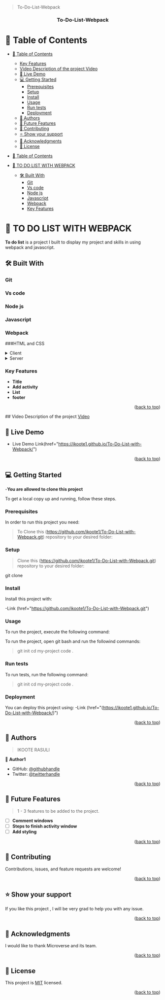 <a name="To-Do-List-Webpack"></a>
>To-Do-List-Webpack

<div align="center">

  <h3><b>To-Do-List-Webpack</b></h3>

</div>

<!-- To-Do-List-Webpack -->

# 📗 Table of Contents

- [📗 Table of Contents](#-table-of-contents)

    - [Key Features ](#key-features-)
  - [Video Description of the project  Video ](#video-description-of-the-project--video-)
  - [🚀 Live Demo ](#-live-demo-)
  - [💻 Getting Started ](#-getting-started-)
    - [Prerequisites](#prerequisites)
    - [Setup](#setup)
    - [Install](#install)
    - [Usage](#usage)
    - [Run tests](#run-tests)
    - [Deployment](#deployment)
  - [👥 Authors ](#-authors-)
  - [🔭 Future Features ](#-future-features-)
  - [🤝 Contributing ](#-contributing-)
  - [⭐️ Show your support ](#️-show-your-support-)
  - [🙏 Acknowledgments ](#-acknowledgments-)
  - [📝 License ](#-license-)
- [📗 Table of Contents](#-table-of-contents-1)
- [📖 TO DO LIST WITH WEBPACK ](#-to-do-list-with-webpack-)
  - [🛠 Built With ](#-built-with--1)
    - [Git ](#git--1)
    - [Vs code](#vs-code-1)
    - [Node js ](#node-js-)
    - [Javascript ](#javascript--1)
    - [Webpack ](#webpack--1)
    - [Key Features ](#key-features--1)

<!-- PROJECT DESCRIPTION -->

# 📖 TO DO LIST WITH WEBPACK <a name="about-project"></a>

**To do list** is a project I built to display my project and skills in using webpack and javascript.

## 🛠 Built With <a name="built-with"></a>

### Git <a name="Git"></a>
### Vs code<a name="Vs code"></a>
### Node js <a name="Node js"></a>
### Javascript <a name="Javascript"></a>
### Webpack <a name="Webpack"></a>
###HTML and CSS <a name="HTML and CSS"></a>

<details>
  <summary>Client</summary>
  -This project was developed for clients who want to be organised.
  <ul>
    <li><a href="https://github.com/ikoote1/To-Do-List-with-Webpack.git">Readme</a></li>
  </ul>
</details>

<details>
  <summary>Server</summary>
  <ul>
    <li><a href="https://github.com/ikoote1/To-Do-List-with-Webpack.git">Repo</a></li>
  </ul>
</details>


<!-- Features -->

### Key Features <a name="key-features"></a>

- **Title**
- **Add activity**
- **List**
- **footer**

<p align="right">(<a href="#readme-top">back to top</a>)</p>
## Video Description of the project <a name="Video" href="#" > Video </a>

<!-- LIVE DEMO -->

## 🚀 Live Demo <a name="Preim Live"></a>

- Live Demo Link(href="https://ikoote1.github.io/To-Do-List-with-Webpack/")

<p align="right">(<a href="#readme-top">back to top</a>)</p>

<!-- GETTING STARTED -->

## 💻 Getting Started <a name="getting-started"></a>
-**You are allowed to clone this project**

To get a local copy up and running, follow these steps.

### Prerequisites

In order to run this project you need:

>To Clone this (https://github.com/ikoote1/To-Do-List-with-Webpack.git) repository to your desired folder:

### Setup

>Clone this (https://github.com/ikoote1/To-Do-List-with-Webpack.git) repository to your desired folder:


  git clone [](https://github.com/ikoote1/To-Do-List-with-Webpack.git)


### Install

Install this project with:

-Link (href="https://github.com/ikoote1/To-Do-List-with-Webpack.git")

### Usage

To run the project, execute the following command:


To run the project, open git bash and run the followind commands:

> git init
> cd my-project
> code .


### Run tests

To run tests, run the following command:


> git init
> cd my-project
> code .

### Deployment

You can deploy this project using:
-Link (href="(https://ikoote1.github.io/To-Do-List-with-Webpack/)")

<p align="right">(<a href="#readme-top">back to top</a>)</p>

<!-- AUTHORS -->

## 👥 Authors <a name="Ikoote Rasuli"></a>

> IKOOTE RASULI

👤 **Author1**

- GitHub: [@githubhandle](https://github.com/ikoote1)
- Twitter: [@twitterhandle](https://twitter.com/ikoote1)


<p align="right">(<a href="#readme-top">back to top</a>)</p>

<!-- FUTURE FEATURES -->

## 🔭 Future Features <a name="future-features"></a>

>  1 - 3 features to be added to the project.

- [ ] **Comment windows**
- [ ] **Steps to finish activity window**
- [ ] **Add styling**

<p align="right">(<a href="#readme-top">back to top</a>)</p>

<!-- CONTRIBUTING -->

## 🤝 Contributing <a name="contributing"></a>

Contributions, issues, and feature requests are welcome!

<p align="right">(<a href="#readme-top">back to top</a>)</p>

<!-- SUPPORT -->

## ⭐️ Show your support <a name="support"></a>

If you like this project , I will be very grad to help you with any issue.

<p align="right">(<a href="#readme-top">back to top</a>)</p>

<!-- ACKNOWLEDGEMENTS -->

## 🙏 Acknowledgments <a name="acknowledgements"></a>

I would like to thank Microverse and its team.

<p align="right">(<a href="#readme-top">back to top</a>)</p>

<!-- LICENSE -->

## 📝 License <a name="license"></a>

This project is [MIT](./LICENSE) licensed.


<p align="right">(<a href="#readme-top">back to top</a>)</p>
